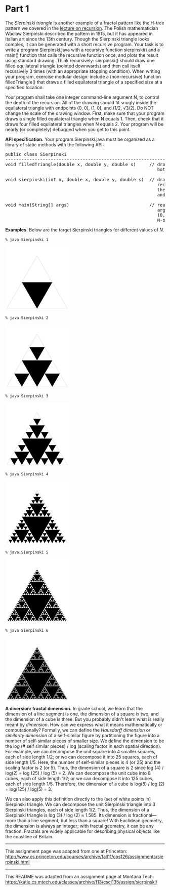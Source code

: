 # Part 1  

The *Sierpinski triangle* is another example of a fractal pattern like the H-tree pattern we covered in the [lecture on recursion](135-recursion.pdf). The Polish mathematician Wacław Sierpiński described the pattern in 1915, but it has appeared in Italian art since the 13th century. Though the Sierpinski triangle looks complex, it can be generated with a short recursive program. Your task is to write a program Sierpinski.java with a recursive function sierpinski() and a main() function that calls the recursive function once, and plots the result using standard drawing. Think recursively: sierpinski() should draw one filled equilateral triangle (pointed downwards) and then call itself recursively 3 times (with an appropriate stopping condition). When writing your program, exercise modular design: include a (non-recursive) function filledTriangle() that draws a filled equilateral triangle of a specified size at a specified location.  

Your program shall take one integer command-line argument N, to control the depth of the recursion. All of the drawing should fit snugly inside the equilateral triangle with endpoints (0, 0), (1, 0), and (1/2, √3/2). Do NOT change the scale of the drawing window. First, make sure that your program draws a single filled equilateral triangle when N equals 1. Then, check that it draws four filled equilateral triangles when N equals 2. Your program will be nearly (or completely) debugged when you get to this point.  

**API specification.** Your program Sierpinski.java must be organized as a library of static methods with the following API:  

<pre>
public class Sierpinski  
--------------------------------------------------------------------------------  
void filledTriangle(double x, double y, double s)     // draw shaded equilateral triangle with  
                                                         bottom vertex (x, y), side length s  
 
void sierpinski(int n, double x, double y, double s)  // draw one triangle, bottom vertex (x, y), side s;  
                                                         recursively call itself three times to generate  
                                                         the next order Sierpinski triangles above, left  
                                                         and right of current triangle  
  
void main(String[] args)                              // read order of recursion N as a command-line  
                                                         argument; draw gray outline triangle with endpoints  
                                                         (0, 0), (1, 0), and (1/2, √3/2); generate an  
                                                         N-order Sierpinski triangle inside the outline  
</pre>

**Examples.** Below are the target Sierpinski triangles for different values of *N*.  

```console
% java Sierpinski 1	 
```   
   ![Sierpinski triangle of order 1](sierpinski1.png)  

```console
% java Sierpinski 2	
```
   ![Sierpinski triangle of order 2](sierpinski2.png)  

```console
% java Sierpinski 3  
```   
   ![Sierpinski triangle of order 3](sierpinski3.png)  
   
```console
% java Sierpinski 4	
```   
   ![Sierpinski triangle of order 4](sierpinski4.png)  
   
```console
% java Sierpinski 5	
```   
   ![Sierpinski triangle of order 5](sierpinski5.png)  
   
```console
% java Sierpinski 6  
```   
   ![Sierpinski triangle of order 6](sierpinski6.png)  
   
    
**A diversion: fractal dimension.** In grade school, we learn that the dimension of a line segment is one, the dimension of a square is two, and the dimension of a cube is three. But you probably didn't learn what is really meant by *dimension*. How can we express what it means mathematically or computationally? Formally, we can define the *Hausdorff dimension* or *similarity dimension* of a self-similar figure by partitioning the figure into a number of self-similar pieces of smaller size. We define the dimension to be the log (# self similar pieces) / log (scaling factor in each spatial direction). For example, we can decompose the unit square into 4 smaller squares, each of side length 1/2; or we can decompose it into 25 squares, each of side length 1/5. Here, the number of self-similar pieces is 4 (or 25) and the scaling factor is 2 (or 5). Thus, the dimension of a square is 2 since log (4) / log(2) = log (25) / log (5) = 2. We can decompose the unit cube into 8 cubes, each of side length 1/2; or we can decompose it into 125 cubes, each of side length 1/5. Therefore, the dimension of a cube is log(8) / log (2) = log(125) / log(5) = 3.

We can also apply this definition directly to the (set of white points in) Sierpinski triangle. We can decompose the unit Sierpinski triangle into 3 Sierpinski triangles, each of side length 1/2. Thus, the dimension of a Sierpinski triangle is log (3) / log (2) ≈ 1.585. Its dimension is fractional—more than a line segment, but less than a square! With Euclidean geometry, the dimension is always an integer; with fractal geometry, it can be any fraction. Fractals are widely applicable for describing physical objects like the coastline of Britain.

---

This assignment page was adapted from one at Princeton: http://www.cs.princeton.edu/courses/archive/fall11/cos126/assignments/sierpinski.html

---

This README was adapted from an assignment page at Montana Tech: https://katie.cs.mtech.edu/classes/archive/f13/csci135/assign/sierpinski/
